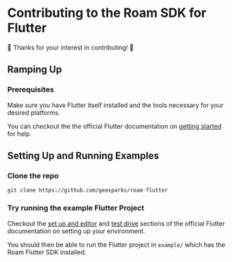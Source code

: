 # Contributing to the Roam SDK for Flutter

🎉 Thanks for your interest in contributing! 🎉

## Ramping Up

### Prerequisites

Make sure you have Flutter itself installed and the tools necessary for your desired platforms.

You can checkout the the official Flutter documentation on [getting started](https://flutter.dev/docs/get-started/install) for help.

## Setting Up and Running Examples

### Clone the repo

`git clone https://github.com/geosparks/roam-flutter`

### Try running the example Flutter Project

Checkout the [set up and editor](https://flutter.dev/docs/get-started/editor?tab=vscode) and [test drive](https://flutter.dev/docs/get-started/test-drive) sections of the official Flutter documentation on setting up your environment.

You should then be able to run the Flutter project in `example/` which has the Roam Flutter SDK installed.